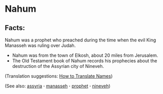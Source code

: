 # Nahum #

## Facts: ##

Nahum was a prophet who preached during the time when the evil King Manasseh was ruling over Judah.

* Nahum was from the town of Elkosh, about 20 miles from Jerusalem. 
* The Old Testament book of Nahum records his prophecies about the destruction of the Assyrian city of Nineveh.

(Translation suggestions: [How to Translate Names](https://git.door43.org/Door43/en-ta-translate-vol1/src/master/content/translate_names.md))

(See also: [assyria](../other/assyria.md) **·** [manasseh](../other/manasseh.md) **·** [prophet](../kt/prophet.md) **·** [nineveh](../other/nineveh.md))

